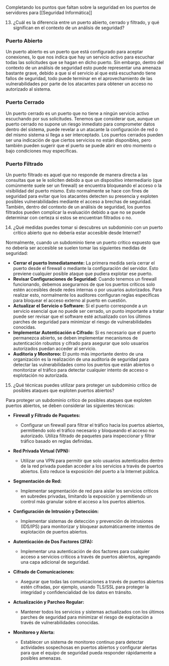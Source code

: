 Completando los puntos que faltan sobre la seguridad en los puertos de servidores para [[Seguridad Informática]]

13. ¿Cuál es la diferencia entre un puerto abierto, cerrado y filtrado, y qué significan en el contexto de un análisis de seguridad?

### Puerto Abierto
Un puerto abierto es un puerto que está configurado para aceptar conexiones, lo que nos indica que hay un servicio activo para escuchar todas las solicitudes que se hagan en dicho puerto. Sin embargo, dentro del contexto de un análisis de seguridad esto puede representar una amenaza bastante grave, debido a que si el servicio al que está escuchando tiene fallos de seguridad, todo puede terminar en el aprovechamiento de las vulnerabilidades por parte de los atacantes para obtener un acceso no autorizado al sistema.
### Puerto Cerrado
Un puerto cerrado es un puerto que no tiene a ningún servicio activo escuchando por sus solicitudes. Tenemos que considerar que, aunque un puerto cerrado no supone un riesgo inmediato para comprometer datos dentro del sistema, puede revelar a un atacante la configuración de red o del mismo sistema si llega a ser interceptado. Los puertos cerrados pueden ser una indicación de que ciertos servicios no están disponibles, pero también pueden sugerir que el puerto se puede abrir en otro momento o bajo condiciones muy específicas.
### Puerto Filtrado
Un puerto filtrado es aquel que no responde de manera directa a las consultas que se le soliciten debido a que un dispositivo intermediario (que comúnmente suele ser un firewall) se encuentra bloqueando el acceso o la visibilidad del puerto mismo. Esto normalmente se hace con fines de seguridad para evitar que los atacantes detecten su presencia y exploten posibles vulnerabilidades mediante el acceso a brechas de seguridad. También, dentro del contexto de un análisis de seguridad, los puertos filtrados pueden complicar la evaluación debido a que no se puede determinar con certeza si estos se encuentran filtrados o no.

14. ¿Qué medidas puedes tomar si descubres un subdominio con un puerto crítico abierto que no debería estar accesible desde Internet?

Normalmente, cuando un subdominio tiene un puerto crítico expuesto que no debería ser accesible se suelen tomar las siguientes medidas de seguridad:

- **Cerrar el puerto Inmediatamente:** La primera medida sería cerrar el puerto desde el firewall o mediante la configuración del servidor. Esto previene cualquier posible ataque que pudiera explotar ese puerto.
- **Revisar Configuraciones de Seguridad:** Cuando tenemos un firewall funcionando, debemos asegurarnos de que los puertos críticos solo estén accesibles desde redes internas o por usuarios autorizados. Para realizar esto, normalmente los auditores configuran reglas específicas para bloquear el acceso externo al puerto en cuestión.
- **Actualizar el Servicio o Software:** Si el puerto corresponde a un servicio esencial que no puede ser cerrado, un punto importante a tratar puede ser revisar que el software esté actualizado con los últimos parches de seguridad para minimizar el riesgo de vulnerabilidades conocidas.
- **Implementar Autenticación o Cifrado:** Si es necesario que el puerto permanezca abierto, se deben implementar mecanismos de autenticación robustos y cifrado para asegurar que solo usuarios autorizados puedan acceder al servicio.
- **Auditoria y Monitoreo:** El punto más importante dentro de una organización es la realización de una auditoria de seguridad para detectar las vulnerabilidades como los puertos que están abiertos o monitorizar el tráfico para detectar cualquier intento de acceso o explotación no autorizada.

15. ¿Qué técnicas puedes utilizar para proteger un subdominio crítico de posibles ataques que exploten puertos abiertos?

Para proteger un subdominio crítico de posibles ataques que exploten puertos abiertos, se deben considerar las siguientes técnicas:

- **Firewall y Filtrado de Paquetes:**
    
    - Configurar un firewall para filtrar el tráfico hacia los puertos abiertos, permitiendo solo el tráfico necesario y bloqueando el acceso no autorizado. Utiliza filtrado de paquetes para inspeccionar y filtrar tráfico basado en reglas definidas.
- **Red Privada Virtual (VPN):**
    
    - Utilizar una VPN para permitir que solo usuarios autenticados dentro de la red privada puedan acceder a los servicios a través de puertos abiertos. Esto reduce la exposición del puerto a la Internet pública.
- **Segmentación de Red:**
    
    - Implementar segmentación de red para aislar los servicios críticos en subredes privadas, limitando la exposición y permitiendo un control más granular sobre el acceso a los puertos abiertos.
- **Configuración de Intrusión y Detección:**
    
    - Implementar sistemas de detección y prevención de intrusiones (IDS/IPS) para monitorizar y bloquear automáticamente intentos de explotación de puertos abiertos.
- **Autenticación de Dos Factores (2FA):**
    
    - Implementar una autenticación de dos factores para cualquier acceso a servicios críticos a través de puertos abiertos, agregando una capa adicional de seguridad.
- **Cifrado de Comunicaciones:**
    
    - Asegurar que todas las comunicaciones a través de puertos abiertos estén cifradas, por ejemplo, usando TLS/SSL para proteger la integridad y confidencialidad de los datos en tránsito.
- **Actualización y Parcheo Regular:**
    
    - Mantener todos los servicios y sistemas actualizados con los últimos parches de seguridad para minimizar el riesgo de explotación a través de vulnerabilidades conocidas.
- **Monitoreo y Alerta:**
    
    - Establecer un sistema de monitoreo continuo para detectar actividades sospechosas en puertos abiertos y configurar alertas para que el equipo de seguridad pueda responder rápidamente a posibles amenazas.